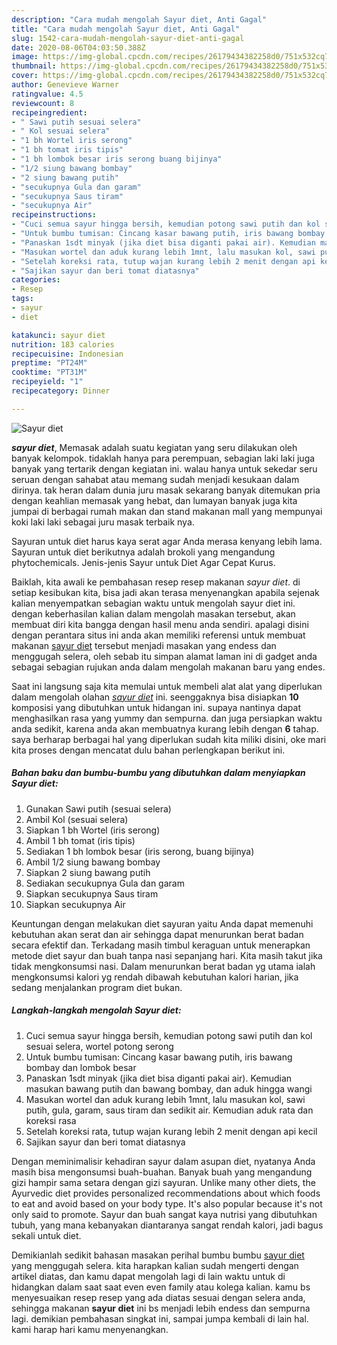```yaml
---
description: "Cara mudah mengolah Sayur diet, Anti Gagal"
title: "Cara mudah mengolah Sayur diet, Anti Gagal"
slug: 1542-cara-mudah-mengolah-sayur-diet-anti-gagal
date: 2020-08-06T04:03:50.388Z
image: https://img-global.cpcdn.com/recipes/26179434382258d0/751x532cq70/sayur-diet-foto-resep-utama.jpg
thumbnail: https://img-global.cpcdn.com/recipes/26179434382258d0/751x532cq70/sayur-diet-foto-resep-utama.jpg
cover: https://img-global.cpcdn.com/recipes/26179434382258d0/751x532cq70/sayur-diet-foto-resep-utama.jpg
author: Genevieve Warner
ratingvalue: 4.5
reviewcount: 8
recipeingredient:
- " Sawi putih sesuai selera"
- " Kol sesuai selera"
- "1 bh Wortel iris serong"
- "1 bh tomat iris tipis"
- "1 bh lombok besar iris serong buang bijinya"
- "1/2 siung bawang bombay"
- "2 siung bawang putih"
- "secukupnya Gula dan garam"
- "secukupnya Saus tiram"
- "secukupnya Air"
recipeinstructions:
- "Cuci semua sayur hingga bersih, kemudian potong sawi putih dan kol sesuai selera, wortel potong serong"
- "Untuk bumbu tumisan: Cincang kasar bawang putih, iris bawang bombay dan lombok besar"
- "Panaskan 1sdt minyak (jika diet bisa diganti pakai air). Kemudian masukan bawang putih dan bawang bombay, dan aduk hingga wangi"
- "Masukan wortel dan aduk kurang lebih 1mnt, lalu masukan kol, sawi putih, gula, garam, saus tiram dan sedikit air. Kemudian aduk rata dan koreksi rasa"
- "Setelah koreksi rata, tutup wajan kurang lebih 2 menit dengan api kecil"
- "Sajikan sayur dan beri tomat diatasnya"
categories:
- Resep
tags:
- sayur
- diet

katakunci: sayur diet 
nutrition: 183 calories
recipecuisine: Indonesian
preptime: "PT24M"
cooktime: "PT31M"
recipeyield: "1"
recipecategory: Dinner

---
```



![Sayur diet](https://img-global.cpcdn.com/recipes/26179434382258d0/751x532cq70/sayur-diet-foto-resep-utama.jpg)

<b><i>sayur diet</i></b>, Memasak adalah suatu kegiatan yang seru dilakukan oleh banyak kelompok. tidaklah hanya para perempuan, sebagian laki laki juga banyak yang tertarik dengan kegiatan ini. walau hanya untuk sekedar seru seruan dengan sahabat atau memang sudah menjadi kesukaan dalam dirinya. tak heran dalam dunia juru masak sekarang banyak ditemukan pria dengan keahlian memasak yang hebat, dan lumayan banyak juga kita jumpai di berbagai rumah makan dan stand makanan mall yang mempunyai koki laki laki sebagai juru masak terbaik nya.

Sayuran untuk diet harus kaya serat agar Anda merasa kenyang lebih lama. Sayuran untuk diet berikutnya adalah brokoli yang mengandung phytochemicals. Jenis-jenis Sayur untuk Diet Agar Cepat Kurus.

Baiklah, kita awali ke pembahasan resep resep makanan <i>sayur diet</i>. di setiap kesibukan kita, bisa jadi akan terasa menyenangkan apabila sejenak kalian menyempatkan sebagian waktu untuk mengolah sayur diet ini. dengan keberhasilan kalian dalam mengolah masakan tersebut, akan membuat diri kita bangga dengan hasil menu anda sendiri. apalagi disini dengan perantara situs ini anda akan memiliki referensi untuk membuat makanan <u>sayur diet</u> tersebut menjadi masakan yang endess dan menggugah selera, oleh sebab itu simpan alamat laman ini di gadget anda sebagai sebagian rujukan anda dalam mengolah makanan baru yang endes.


Saat ini langsung saja kita memulai untuk membeli alat alat yang diperlukan dalam mengolah olahan <u><i>sayur diet</i></u> ini. seenggaknya bisa disiapkan <b>10</b> komposisi yang dibutuhkan untuk hidangan ini. supaya nantinya dapat menghasilkan rasa yang yummy dan sempurna. dan juga persiapkan waktu anda sedikit, karena anda akan membuatnya kurang lebih dengan <b>6</b> tahap. saya berharap berbagai hal yang diperlukan sudah kita miliki disini, oke mari kita proses dengan mencatat dulu bahan perlengkapan berikut ini.

<!--inarticleads1-->

##### Bahan baku dan bumbu-bumbu yang dibutuhkan dalam menyiapkan Sayur diet:

1. Gunakan  Sawi putih (sesuai selera)
1. Ambil  Kol (sesuai selera)
1. Siapkan 1 bh Wortel (iris serong)
1. Ambil 1 bh tomat (iris tipis)
1. Sediakan 1 bh lombok besar (iris serong, buang bijinya)
1. Ambil 1/2 siung bawang bombay
1. Siapkan 2 siung bawang putih
1. Sediakan secukupnya Gula dan garam
1. Siapkan secukupnya Saus tiram
1. Siapkan secukupnya Air


Keuntungan dengan melakukan diet sayuran yaitu Anda dapat memenuhi kebutuhan akan serat dan air sehingga dapat menurunkan berat badan secara efektif dan. Terkadang masih timbul keraguan untuk menerapkan metode diet sayur dan buah tanpa nasi sepanjang hari. Kita masih takut jika tidak mengkonsumsi nasi. Dalam menurunkan berat badan yg utama ialah mengkonsumsi kalori yg rendah dibawah kebutuhan kalori harian, jika sedang menjalankan program diet bukan. 

<!--inarticleads2-->

##### Langkah-langkah mengolah Sayur diet:

1. Cuci semua sayur hingga bersih, kemudian potong sawi putih dan kol sesuai selera, wortel potong serong
1. Untuk bumbu tumisan: Cincang kasar bawang putih, iris bawang bombay dan lombok besar
1. Panaskan 1sdt minyak (jika diet bisa diganti pakai air). Kemudian masukan bawang putih dan bawang bombay, dan aduk hingga wangi
1. Masukan wortel dan aduk kurang lebih 1mnt, lalu masukan kol, sawi putih, gula, garam, saus tiram dan sedikit air. Kemudian aduk rata dan koreksi rasa
1. Setelah koreksi rata, tutup wajan kurang lebih 2 menit dengan api kecil
1. Sajikan sayur dan beri tomat diatasnya


Dengan meminimalisir kehadiran sayur dalam asupan diet, nyatanya Anda masih bisa mengonsumsi buah-buahan. Banyak buah yang mengandung gizi hampir sama setara dengan gizi sayuran. Unlike many other diets, the Ayurvedic diet provides personalized recommendations about which foods to eat and avoid based on your body type. It&#39;s also popular because it&#39;s not only said to promote. Sayur dan buah sangat kaya nutrisi yang dibutuhkan tubuh, yang mana kebanyakan diantaranya sangat rendah kalori, jadi bagus sekali untuk diet. 

Demikianlah sedikit bahasan masakan perihal bumbu bumbu <u>sayur diet</u> yang menggugah selera. kita harapkan kalian sudah mengerti dengan artikel diatas, dan kamu dapat mengolah lagi di lain waktu untuk di hidangkan dalam saat saat even even family atau kolega kalian. kamu bs menyesuaikan resep resep yang ada diatas sesuai dengan selera anda, sehingga makanan <b>sayur diet</b> ini bs menjadi lebih endess dan sempurna lagi. demikian pembahasan singkat ini, sampai jumpa kembali di lain hal. kami harap hari kamu menyenangkan.
